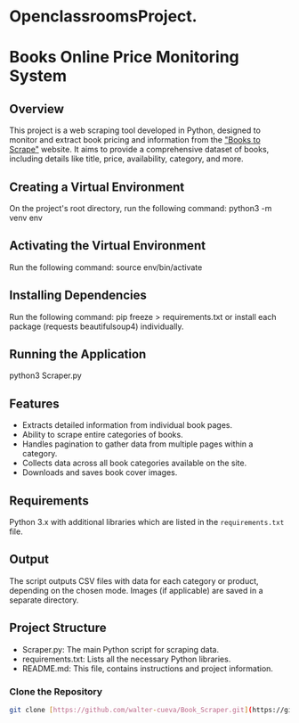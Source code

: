 # OpenclassroomsProject.
# Books Online Price Monitoring System

## Overview
This project is a web scraping tool developed in Python, designed to monitor and extract book pricing and information from the ["Books to Scrape"](https://books.toscrape.com/index.html) website. It aims to provide a comprehensive dataset of books, including details like title, price, availability, category, and more.

## Creating a Virtual Environment
On the project's root directory, run the following command: python3 -m venv env

## Activating the Virtual Environment
Run the following command: source env/bin/activate

## Installing Dependencies
Run the following command: pip freeze > requirements.txt or install each package (requests
beautifulsoup4) individually.

## Running the Application
python3 Scraper.py 

## Features
- Extracts detailed information from individual book pages.
- Ability to scrape entire categories of books.
- Handles pagination to gather data from multiple pages within a category.
- Collects data across all book categories available on the site.
- Downloads and saves book cover images.

## Requirements
Python 3.x with additional libraries which are listed in the `requirements.txt` file.

## Output
The script outputs CSV files with data for each category or product, depending on the chosen mode. Images (if applicable) are saved in a separate directory.

## Project Structure

- Scraper.py: The main Python script for scraping data.
- requirements.txt: Lists all the necessary Python libraries.
- README.md: This file, contains instructions and project information.

### Clone the Repository
```bash
git clone [https://github.com/walter-cueva/Book_Scraper.git](https://github.com/walter-cueva/OpenclassroomsProject..git)https://github.com/walter-cueva/OpenclassroomsProject..git

